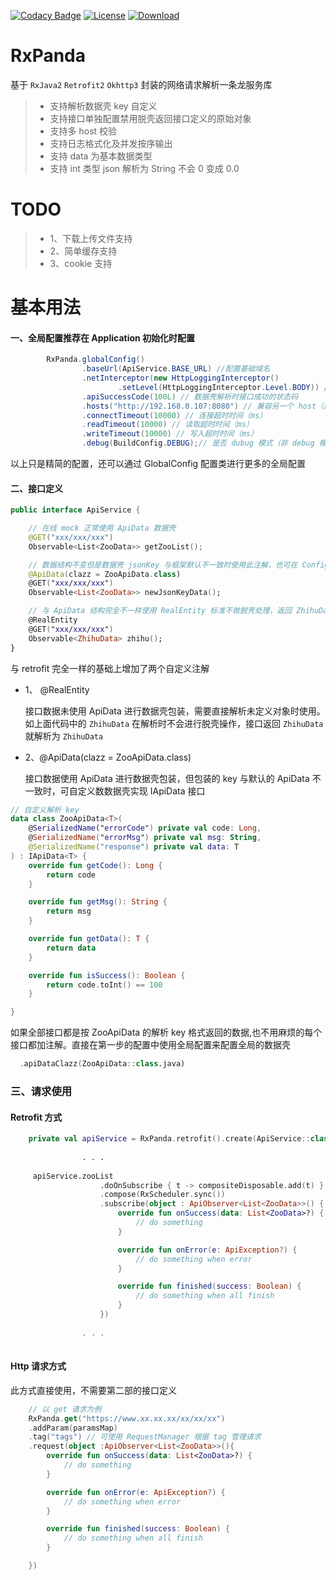 
[![Codacy Badge](https://api.codacy.com/project/badge/Grade/1a9236f222ac4293a509c9db710a13f5)](https://app.codacy.com/app/PandaQAQ/RxPanda?utm_source=github.com&utm_medium=referral&utm_content=PandaQAQ/RxPanda&utm_campaign=Badge_Grade_Dashboard)  [![License](https://img.shields.io/github/license/PandaQAQ/RxPanda.svg)](https://github.com/PandaQAQ/RxPanda/blob/master/LICENSE)  [![Download](https://api.bintray.com/packages/huxinyu/maven/rxpanda/images/download.svg?version=0.1.7)](https://bintray.com/huxinyu/maven/rxpanda/0.1.7/link)

# RxPanda
基于 `RxJava2` `Retrofit2` `Okhttp3` 封装的网络请求解析一条龙服务库

> - 支持解析数据壳 key 自定义
> - 支持接口单独配置禁用脱壳返回接口定义的原始对象
> - 支持多 host 校验
> - 支持日志格式化及并发按序输出
> - 支持 data 为基本数据类型
> - 支持 int 类型 json 解析为 String 不会 0 变成 0.0

# TODO
> - 1、下载上传文件支持
> - 2、简单缓存支持
> - 3、cookie 支持

# 基本用法
#### 一、全局配置推荐在 Application 初始化时配置
```java
        RxPanda.globalConfig()
                .baseUrl(ApiService.BASE_URL) //配置基础域名
                .netInterceptor(new HttpLoggingInterceptor()
                        .setLevel(HttpLoggingInterceptor.Level.BODY)) //添加日志拦截器
                .apiSuccessCode(100L) // 数据壳解析时接口成功的状态码
                .hosts("http://192.168.0.107:8080") // 兼容另一个 host（默认只允许基础域名接口访问）
                .connectTimeout(10000) // 连接超时时间（ms）
                .readTimeout(10000) // 读取超时时间（ms）
                .writeTimeout(10000) // 写入超时时间（ms）
                .debug(BuildConfig.DEBUG);// 是否 dubug 模式（非 debug 模式不会输出日志）
```
以上只是精简的配置，还可以通过 GlobalConfig 配置类进行更多的全局配置
#### 二、接口定义
``` kotlin
public interface ApiService {

    // 在线 mock 正常使用 ApiData 数据壳
    @GET("xxx/xxx/xxx")
    Observable<List<ZooData>> getZooList();

    // 数据结构不变但是数据壳 jsonKey 与框架默认不一致时使用此注解，也可在 Config 配置全局使用此数据壳
    @ApiData(clazz = ZooApiData.class)
    @GET("xxx/xxx/xxx")
    Observable<List<ZooData>> newJsonKeyData();

    // 与 ApiData 结构完全不一样使用 RealEntity 标准不做脱壳处理，返回 ZhihuData 就解析为 ZhihuData
    @RealEntity
    @GET("xxx/xxx/xxx")
    Observable<ZhihuData> zhihu();
}
```
与 retrofit 完全一样的基础上增加了两个自定义注解
- 1、 @RealEntity

	接口数据未使用 ApiData 进行数据壳包装，需要直接解析未定义对象时使用。如上面代码中的 `ZhihuData` 在解析时不会进行脱壳操作，接口返回 `ZhihuData` 就解析为 `ZhihuData`
- 2、@ApiData(clazz = ZooApiData.class)

	接口数据使用 ApiData 进行数据壳包装，但包装的 key 与默认的 ApiData 不一致时，可自定义数数据壳实现 IApiData 接口
```kotlin
// 自定义解析 key
data class ZooApiData<T>(
    @SerializedName("errorCode") private val code: Long,
    @SerializedName("errorMsg") private val msg: String,
    @SerializedName("response") private val data: T
) : IApiData<T> {
    override fun getCode(): Long {
        return code
    }

    override fun getMsg(): String {
        return msg
    }

    override fun getData(): T {
        return data
    }

    override fun isSuccess(): Boolean {
        return code.toInt() == 100
    }

}
```
如果全部接口都是按 ZooApiData 的解析 key 格式返回的数据,也不用麻烦的每个接口都加注解。直接在第一步的配置中使用全局配置来配置全局的数据壳

``` kotlin
  .apiDataClazz(ZooApiData::class.java)
```
### 三、请求使用

#### Retrofit 方式
``` kotlin
    private val apiService = RxPanda.retrofit().create(ApiService::class.java)
	
				. . .
				
	 apiService.zooList
                    .doOnSubscribe { t -> compositeDisposable.add(t) }
                    .compose(RxScheduler.sync())
                    .subscribe(object : ApiObserver<List<ZooData>>() {
                        override fun onSuccess(data: List<ZooData>?) {
                            // do something
                        }

                        override fun onError(e: ApiException?) {
                            // do something when error
                        }

                        override fun finished(success: Boolean) {
                            // do something when all finish
                        }
                    })
	
				. . .
	
```

#### Http 请求方式
此方式直接使用，不需要第二部的接口定义
``` kotlin
	// 以 get 请求为例
    RxPanda.get("https://www.xx.xx.xx/xx/xx/xx")
    .addParam(paramsMap)
    .tag("tags") // 可使用 RequestManager 根据 tag 管理请求
    .request(object :ApiObserver<List<ZooData>>(){
        override fun onSuccess(data: List<ZooData>?) {
            // do something
        }

        override fun onError(e: ApiException?) {
            // do something when error
        }

        override fun finished(success: Boolean) {
            // do something when all finish
        }

    })
```